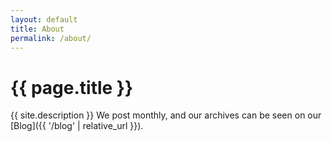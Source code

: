 ```yaml
---
layout: default
title: About
permalink: /about/
---
```


# {{ page.title }}

{{ site.description }} We post monthly, and our archives can be seen on our [Blog]({{ '/blog' | relative_url }}).
